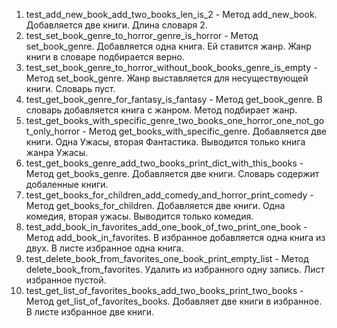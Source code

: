 1. test_add_new_book_add_two_books_len_is_2 - Метод add_new_book. Добавляется две книги. Длина словаря 2.
2. test_set_book_genre_to_horror_genre_is_horror - Метод set_book_genre. Добавляется одна книга. Ей ставится жанр. 
   Жанр книги в словаре подбирается верно.
3. test_set_book_genre_to_horror_without_book_books_genre_is_empty - Метод set_book_genre. Жанр выставляется для 
   несуществующей книги. Словарь пуст.
4. test_get_book_genre_for_fantasy_is_fantasy - Метод get_book_genre. В словарь добавляется книга с жанром. 
   Метод подбирает жанр.
5. test_get_books_with_specific_genre_two_books_one_horror_one_not_got_only_horror - Метод get_books_with_specific_genre.
   Добавляется две книги. Одна Ужасы, вторая Фантастика. Выводится только книга жанра Ужасы.
6. test_get_books_genre_add_two_books_print_dict_with_this_books - Метод get_books_genre. Добавляется две книги.
   Словарь содержит добаленные книги.
7. test_get_books_for_children_add_comedy_and_horror_print_comedy - Метод get_books_for_children. Добавляется две книги.
   Одна комедия, вторая ужасы. Выводится только комедия.
8. test_add_book_in_favorites_add_one_book_of_two_print_one_book - Метод add_book_in_favorites. В избранное добавляется 
   одна книга из двух. В листе избранное одна книга.
9. test_delete_book_from_favorites_one_book_print_empty_list - Метод delete_book_from_favorites. Удалить из избранного
   одну запись. Лист избранное пустой.
10. test_get_list_of_favorites_books_add_two_books_print_two_books - Метод get_list_of_favorites_books. Добавляет две 
    книги в избранное. В листе избранное две книги.